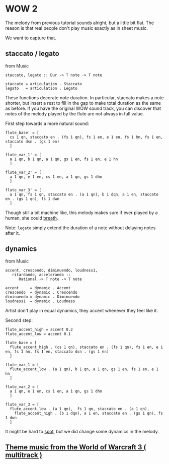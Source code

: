 WOW 2
======

The melody from previous tutorial sounds alright, but a little bit flat. The reason is that real people don't play music exactly as in sheet music. 

We want to capture that.

staccato / legato
-------------------

from Music

	staccato, legato :: Dur -> T note -> T note
	
	staccato = articulation . Staccato
	legato   = articulation . Legato
	
These functions decorate note duration. In particular, staccato makes a note shorter, but insert a rest to fill in the gap to make total duration as the same as before. If you have the original WOW sound track, you can discover that notes of the melody played by the flute are not always in full value.

First step towards a more natural sound:

	flute_base' = [
	  cs 1 qn, staccato en . (fs 1 qn), fs 1 en, e 1 en, fs 1 hn, fs 1 en, staccato dsn . (gs 1 en)
	  ]

	flute_var_1' = [
	  a 1 qn, b 1 qn, a 1 qn, gs 1 en, fs 1 en, e 1 hn
	  ]
  
	flute_var_2' = [
	  a 1 qn, e 1 en, cs 1 en, a 1 qn, gs 1 dhn
	  ]
  
	flute_var_3' = [
	  a 1 qn, fs 1 qn, staccato en . (a 1 qn), b 1 dqn, a 1 en, staccato en . (gs 1 qn), fs 1 dwn
	  ]

Though still a bit machine like, this melody makes sure if ever played by a human, she could [breath](../midi/wow_2/wow_2_1.midi?raw=true).

Note: `legato` simply extend the duration of a note without delaying notes after it.

dynamics
---------

from Music

	accent, crescendo, diminuendo, loudness1,
	   ritardando, accelerando ::
	      Rational -> T note -> T note
    
	accent     = dynamic . Accent
	crescendo  = dynamic . Crescendo
	diminuendo = dynamic . Diminuendo
	loudness1  = dynamic . Loudness

Artist don't play in equal dynamics, they accent whenever they feel like it.

Second step:

	flute_accent_high = accent 0.2
	flute_accent_low = accent 0.1

	flute_base = [
	  flute_accent_high . (cs 1 qn), staccato en . (fs 1 qn), fs 1 en, e 1 en, fs 1 hn, fs 1 en, staccato dsn . (gs 1 en)
	  ]

	flute_var_1 = [
	  flute_accent_low . (a 1 qn), b 1 qn, a 1 qn, gs 1 en, fs 1 en, e 1 hn
	  ]

	flute_var_2 = [
	  a 1 qn, e 1 en, cs 1 en, a 1 qn, gs 1 dhn
	  ]

	flute_var_3 = [
	  flute_accent_low . (a 1 qn),  fs 1 qn, staccato en . (a 1 qn), 
	    flute_accent_high . (b 1 dqn), a 1 en, staccato en . (gs 1 qn), fs 1 dwn
	  ]

It might be hard to [spot](../midi/wow_2/wow_2_2.midi?raw=true), but we did change some dynamics in the melody.

## [Theme music from the World of Warcraft 3 ( multitrack )](wow_3.markdown)